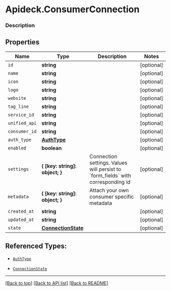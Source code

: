 # Apideck.ConsumerConnection

### Description

## Properties
Name | Type | Description | Notes
------------ | ------------- | ------------- | -------------
`id` | **string** |  | [optional] 
`name` | **string** |  | [optional] 
`icon` | **string** |  | [optional] 
`logo` | **string** |  | [optional] 
`website` | **string** |  | [optional] 
`tag_line` | **string** |  | [optional] 
`service_id` | **string** |  | [optional] 
`unified_api` | **string** |  | [optional] 
`consumer_id` | **string** |  | [optional] 
`auth_type` | [**AuthType**](AuthType.md) |  | [optional] 
`enabled` | **boolean** |  | [optional] 
`settings` | **{ [key: string]: object; }** | Connection settings. Values will persist to &#x60;form_fields&#x60; with corresponding id | [optional] 
`metadata` | **{ [key: string]: object; }** | Attach your own consumer specific metadata | [optional] 
`created_at` | **string** |  | [optional] 
`updated_at` | **string** |  | [optional] 
`state` | [**ConnectionState**](ConnectionState.md) |  | [optional] 





## Referenced Types:









* [`AuthType`](AuthType.md)





* [`ConnectionState`](ConnectionState.md)

---

[[Back to top]](#) [[Back to API list]](../../../../README.md#documentation-for-api-endpoints) [[Back to README]](../../../../README.md)


